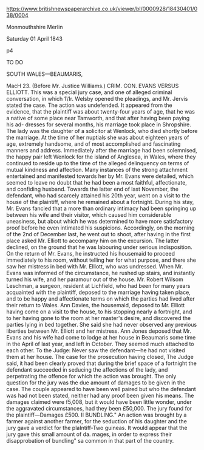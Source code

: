 https://www.britishnewspaperarchive.co.uk/viewer/bl/0000928/18430401/038/0004

Monmouthshire Merlin

Saturday 01 April 1843

p4

TO DO 

SOUTH WALES—BEAUMARIS,

 MacH 23. (Before Mr. Justice Williams.) CRIM. CON. EVANS VERSUS ELLIOTT. This was a special jury case, and one of alleged criminal conversation, in which 1\1r. Welsby opened the pleadings, and Mr. Jervis stated the case. The action was undefended. It appeared from the evidence, that the plaintiff was about twenty-four years of age, that he was a native of some place near Tamworth, and that after having been paying his ad- dresses for several months, his marriage took place in Shropshire. The lady was the daughter of a solicitor at Wenlock, who died shortly before the marriage. At the time of her nuptials she was about eighteen years of age, extremely handsome, and of most accomplished and fascinating manners and address. Immediately after the marriage had been solemnised, the happy pair left Wenlock for the island of Anglesea, in Wales, where they continued to reside up to the time of the alleged delinquency on terms of mutual kindness and affection. Many instances of the strong attachment entertained and manifested towards her by Mr. Evans were detailed, which seemed to leave no doubt that he had been a most faithful, affectionate, and confiding husband. Towards the latter end of last November, the defendant, who had scarcely attained his 20th year, went on a visit to the house of the plaintiff, where he remained about a fortnight. During his stay, Mr. Evans fancied that a more than ordinary intimacy had been springing up between his wife and their visitor, which caused him considerable uneasiness, but about which he was determined to have more satisfactory proof before he even intimated his suspicions. Accordingly, on the morning of the 2nd of December last, he went out to shoot, after having in the first place asked Mr. Elliott to accompany him on the excursion. The latter declined, on the ground that he was labouring under serious indisposition. On the return of Mr. Evans, he instructed his housemaid to proceed immediately to his room, without telling her for what purpose, and there she saw her mistress in bed with Mr. Elliott, who was undressed. When Mr. Evans was informed of the circumstance, he rushed up stairs, and instantly turned his wife, and her paramour out of the house. Mr. Robert Wilsom Leschman, a surgeon, resident at Lichfield, who had been for many years acquainted with the plaintiff, deposed to the marriage having taken place, and to be happy and affectionate terms on which the parties had lived after their return to Wales. Ann Davies, the housemaid, deposed to Mr. Elliott having come on a visit to the house, to his stopping nearly a fortnight, and to her having gone to the room at her master's desire, and discovered the parties lying in bed together. She said she had never observed any previous liberties between Mr. Elliott and her mistress. Ann Jones deposed that Mr. Evans and his wife had come to lodge at her house in Beaumaris some time in the April of last year, and left in October. They seemed much attached to each other. To the Judge: Never saw the defendant—he had not visited them at her house. The case for the prosecution having closed, The Judge said, it had been clearly proved that during the brief space of a fortnight the defendant succeeded in seducing the affections of the lady, and perpetrating the offence for which the action was brought. The only question for the jury was the due amount of damages to be given in the case. The couple appeared to have been well paired but who the defendant was had not been stated, neither had any proof been given his means. The damages claimed were f5,008, but it would have been little wonder, under the aggravated circumstances, had they been £50,000. The jury found for the plaintiff—Damages £500. II BUNDLING." An action was brought by a farmer against another farmer, for the seduction of his daughter and the jury gave a verdict for the plaIntiff-Two guineas. It would appear that the jury gave this small amount of da. mages, in order to express their disapprobation of bundling" sa common in that part of the country.


